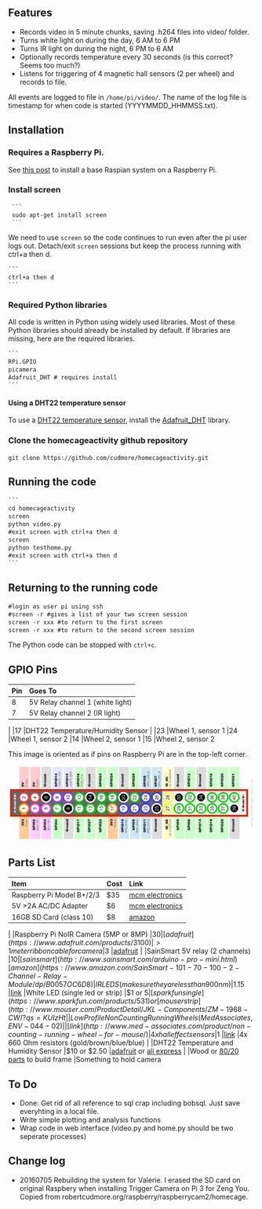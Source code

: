 ## Features

 - Records video in 5 minute chunks, saving .h264 files into video/ folder.
 - Turns white light on during the day, 6 AM to 6 PM
 - Turns IR light on during the night, 6 PM to 6 AM
 - Optionally records temperature every 30 seconds (is this correct? Seems too much?)
 - Listens for triggering of 4 magnetic hall sensors (2 per wheel) and records to file. 

All events are logged to file in `/home/pi/video/`. The name of the log file is timestamp for when code is started (YYYYMMDD_HHMMSS.txt).

## Installation

### Requires a Raspberry Pi.

See [this post][1] to install a base Raspian system on a Raspberry Pi.

### Install screen
 
     ```
     sudo apt-get install screen
     ```
     
We need to use `screen` so the code continues to run even after the pi user logs out. Detach/exit `screen` sessions but keep the process running with ctrl+a then d.

    ```
    ctrl+a then d
	```
	
### Required Python libraries

All code is written in Python using widely used libraries. Most of these Python libraries should already be installed by default. If libraries are missing, here are the required libraries.

    ```
    RPi.GPIO
    picamera
	Adafruit_DHT # requires install
	```
	
#### Using a DHT22 temperature sensor

To use a [DHT22 temperature sensor][3], install the [Adafruit_DHT][2] library.

### Clone the homecageactivity github repository
    
    git clone https://github.com/cudmore/homecageactivity.git
    
## Running the code

    ```
    cd homecageactivity
    screen
    python video.py
    #exit screen with ctrl+a then d
    screen
    python testhome.py
    #exit screen with ctrl+a then d
    ```
## Returning to the running code

    #login as user pi using ssh
    #screen -r #gives a list of your two screen session
    screen -r xxx #to return to the first screen
    screen -r xxx #to return to the second screen session
    
The Python code can be stopped with `ctrl+c`.
  
## GPIO Pins

|Pin		|Goes To
|:-----		|:-----
|8			|5V Relay channel 1 (white light)
|7			|5V Relay channel 2 (IR light)
|
|17			|DHT22 Temperature/Humidity Sensor
|
|23			|Wheel 1, sensor 1
|24			|Wheel 1, sensor 2
|14			|Wheel 2, sensor 1
|15			|Wheel 2, sensor 2

This image is oriented as if pins on Raspberry Pi are in the top-left corner.

<IMG SRC="images/Raspberry-Pi-GPIO-Layout-Model-B-Plus.png" width=700>
       
## Parts List

|Item									|Cost		|Link
|:-----									|:-----		|:-----
|Raspberry Pi Model B+/2/3				|$35		|[mcm electronics](http://www.mcmelectronics.com/content/en-US/raspberry-pi&?&gclid=Cj0KEQjwnv27BRCmuZqMg_Ddmt0BEiQAgeY1l6xF6o9AZdmy8KMorF1c5r6MKLaAhPFL6fchJ8r2XUUaAgCR8P8HAQ)
|5V >2A AC/DC Adapter					|$6			|[mcm electronics](http://www.mcmelectronics.com/product/28-19336)
|16GB SD Card (class 10)				|$8			|[amazon](https://www.amazon.com/s/?ie=UTF8&keywords=16+gig+class+10&tag=googhydr-20&index=aps&hvadid=110479542160&hvpos=1t1&hvexid=&hvnetw=g&hvrand=13177314294409354609&hvpone=&hvptwo=&hvqmt=b&hvdev=c&ref=pd_sl_3fv20t1iyw_b)
|
|Raspberry Pi NoIR Camera (5MP or 8MP)	|$30		|[adafruit](https://www.adafruit.com/products/3100)
|>1 meter ribbon cable for camera		|$3			|[adafruit](https://www.adafruit.com/products/1731)
|
|SainSmart 5V relay (2 channels)		|$10		|[sainsmart](http://www.sainsmart.com/arduino-pro-mini.html)[amazon](https://www.amazon.com/SainSmart-101-70-100-2-Channel-Relay-Module/dp/B0057OC6D8)
|IR LEDS (make sure they are less than 900 nm)	|$1.15	|[link](http://www.mouser.com/ProductDetail/Vishay-Semiconductors/TSFF5210/?qs=%2Fjqivxn91ccEC8ExOpxzXA%3D%3D)
|White LED (single led or strip)		|$1 or $5		|[sparkfun single](https://www.sparkfun.com/products/531) or [mouser strip](http://www.mouser.com/ProductDetail/JKL-Components/ZM-1968-CW/?qs=KUIzHt%2Fe91klcUtDWfJwhA%3D%3D&gclid=Cj0KEQjwnv27BRCmuZqMg_Ddmt0BEiQAgeY1l4wLADWjvwtGyfVCdmIcRtSdBy2aHZ_GjnWzUa5ycMgaAgYv8P8HAQ)
|
|Low Profile Non Counting Running Wheels (Med Associates, ENV-044-02)	|	|		[link](http://www.med-associates.com/product/non-counting-running-wheel-for-mouse/)
|4x hall effect sensors					|$1			|[link](https://www.sparkfun.com/products/9312)
|4x 660 Ohm resistors (gold/brown/blue/blue)
|
|DHT22 Temperature and Humidity Sensor	|$10 or $2.50	|[adafruit](https://www.adafruit.com/products/385?gclid=Cj0KEQjwnv27BRCmuZqMg_Ddmt0BEiQAgeY1l1NmWl3j3_Q5uEAS-RAe3_luII1h8TaL2mgiaDXgFUYaAr_48P8HAQ) or [ali express](http://www.aliexpress.com/w/wholesale-dht22.html)
|
|Wood or [80/20 parts][4] to build frame
|Something to hold camera

## To Do

 - Done: Get rid of all reference to sql crap including bobsql. Just save everyhting in a local file.
 - Write simple plotting and analysis functions
 - Wrap code in web interface (video.py and home.py should be two seperate processes)
 
## Change log

 - 20160705 Rebuilding the system for Valerie. I erased the SD card on original Raspbery when installing Trigger Camera on Pi 3 for Zeng You. Copied from robertcudmore.org/raspberry/raspberrycam2/homecage.
 
 
[screen]: https://www.gnu.org/software/screen/
[1]: http://blog.cudmore.io/post/2016/05/21/raspian-jessie/
[2]: https://github.com/adafruit/Adafruit_Python_DHT
[3]: https://www.adafruit.com/products/385
[4]: https://www.8020.net
